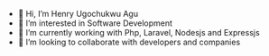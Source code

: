 - 👋 Hi, I’m Henry Ugochukwu Agu
- 👀 I’m interested in Software Development
- 🌱 I’m currently working with Php, Laravel, Nodesjs and Expressjs
- 💞️ I’m looking to collaborate with developers and companies

<!---
Henrymenez/Henrymenez is a ✨ special ✨ repository because its `README.md` (this file) appears on your GitHub profile.
You can click the Preview link to take a look at your changes.
--->
